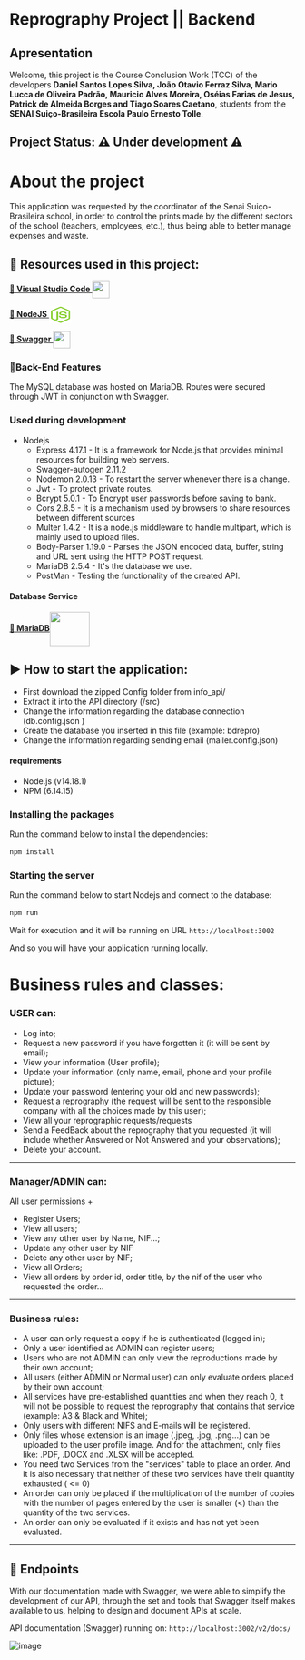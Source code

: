 # Reprography Project || Backend

## Apresentation
Welcome, this project is the Course Conclusion Work (TCC) of the developers **Daniel Santos Lopes Silva, João Otavio Ferraz Silva, Mario Lucca de Oliveira Padrão, Mauricio Alves Moreira, Oséias Farias de Jesus, Patrick de Almeida Borges and Tiago Soares Caetano**, students from the **SENAI Suiço-Brasileira Escola Paulo Ernesto Tolle**.

## Project Status: ⚠️ Under development ⚠️

# About the project
This application was requested by the coordinator of the Senai Suiço-Brasileira school, in order to control the prints made by the different sectors of the school (teachers, employees, etc.), thus being able to better manage expenses and waste.
## 📌 Resources used in this project:


 **<a href="https://code.visualstudio.com/Download">:small_blue_diamond: Visual Studio Code </a>**<img align="center"  height="30" width="30" src="https://cdn.freebiesupply.com/logos/large/2x/visual-studio-code-logo-png-transparent.png" style="max-width:100%;"></img> 


**<a href="https://nodejs.org/en/">:small_blue_diamond: NodeJS </a>**<img align="center"  height="30" width="40" src="https://raw.githubusercontent.com/devicons/devicon/master/icons/nodejs/nodejs-original.svg" style="max-width:100%;"></img> 


<!-- **<a href="https://www.mysql.com">:small_blue_diamond: MySQL </a>**<img align="center"  height="50" width="60" src="https://pngimg.com/uploads/mysql/mysql_PNG29.png" style="max-width:100%;"></img>  -->


**<a href="https://swagger.io">:small_blue_diamond: Swagger </a>**<img align="center"  height="30" width="30" src="https://upload.wikimedia.org/wikipedia/commons/a/ab/Swagger-logo.png" style="max-width:100%;"></img> 

### 📃Back-End Features
The MySQL database was hosted on MariaDB.
Routes were secured through JWT in conjunction with Swagger.

### Used during development
- Nodejs
  * Express 4.17.1 - It is a framework for Node.js that provides minimal resources for building web servers.
  * Swagger-autogen 2.11.2
  * Nodemon 2.0.13 - To restart the server whenever there is a change.
  * Jwt - To protect private routes.
  * Bcrypt 5.0.1 - To Encrypt user passwords before saving to bank.
  * Cors 2.8.5 - It is a mechanism used by browsers to share resources between different sources
  * Multer 1.4.2 - It is a node.js middleware to handle multipart, which is mainly used to upload files.
  * Body-Parser 1.19.0 - Parses the JSON encoded data, buffer, string and URL sent using the HTTP POST request.
  * MariaDB 2.5.4 - It's the database we use.
  * PostMan - Testing the functionality of the created API.

#### Database Service

**<a href="https://mariadb.org">:small_blue_diamond: MariaDB</a>**<img align="center"  height="60" width="70" src="https://www.softizy.com/blog/wp-content/uploads/2014/05/mariadb.png" style="max-width:100%;"></img> 
 

## :arrow_forward: How to start the application:

 * First download the zipped Config folder from info_api/ <br>
 * Extract it into the API directory (/src)
 * Change the information regarding the database connection (db.config.json )<br>
 * Create the database you inserted in this file (example: bdrepro)<br>
 * Change the information regarding sending email (mailer.config.json)
#### requirements

- Node.js (v14.18.1)
- NPM (6.14.15)

### Installing the packages

Run the command below to install the dependencies:
``` bash
npm install
```

### Starting the server

Run the command below to start Nodejs and connect to the database:
``` bash
npm run
```

Wait for execution and it will be running on URL  `http://localhost:3002`
<br>

And so you will have your application running locally.
<br>

# Business rules and classes:
### USER can:

- Log into;
- Request a new password if you have forgotten it (it will be sent by email);
- View your information (User profile);
- Update your information (only name, email, phone and your profile picture);
- Update your password (entering your old and new passwords);
- Request a reprography (the request will be sent to the responsible company with all the choices made by this user);
- View all your reprographic requests/requests
- Send a FeedBack about the reprography that you requested (it will include whether Answered or Not Answered and your observations);
- Delete your account.

---------------------------------------------

### Manager/ADMIN can:

All user permissions
+
- Register Users;
- View all users;
- View any other user by Name, NIF...;
- Update any other user by NIF
- Delete any other user by NIF;
- View all Orders;
- View all orders by order id, order title, by the nif of the user who requested the order...

---------------------------------------------

### Business rules:

- A user can only request a copy if he is authenticated (logged in);
- Only a user identified as ADMIN can register users;
- Users who are not ADMIN can only view the reproductions made by their own account;
- All users (either ADMIN or Normal user) can only evaluate orders placed by their own account;
- All services have pre-established quantities and when they reach 0, it will not be possible to request the reprography that contains that service (example: A3 & Black and White);
- Only users with different NIFS and E-mails will be registered.
- Only files whose extension is an image (.jpeg, .jpg, .png...) can be uploaded to the user profile image. And for the attachment, only files like: .PDF, .DOCX and .XLSX will be accepted.
- You need two Services from the "services" table to place an order. And it is also necessary that neither of these two services have their quantity exhausted ( <= 0)
- An order can only be placed if the multiplication of the number of copies with the number of pages entered by the user is smaller (<) than the quantity of the two services.
- An order can only be evaluated if it exists and has not yet been evaluated.
---------------------------------------------


## :triangular_flag_on_post: Endpoints

With our documentation made with Swagger, we were able to simplify the development of our API, through the set and tools that Swagger itself makes available to us, helping to design and document APIs at scale.

API documentation (Swagger) running on: `http://localhost:3002/v2/docs/`

![image](https://user-images.githubusercontent.com/71889159/139081009-8728042d-ac41-44a6-8fbf-f367099d3051.png)
